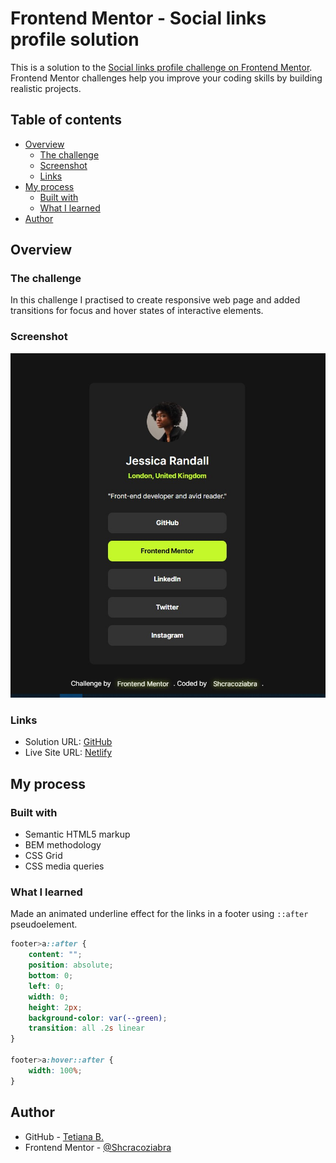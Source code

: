 # Frontend Mentor - Social links profile solution

This is a solution to the [Social links profile challenge on Frontend Mentor](https://www.frontendmentor.io/challenges/social-links-profile-UG32l9m6dQ). Frontend Mentor challenges help you improve your coding skills by building realistic projects. 

## Table of contents

- [Overview](#overview)
  - [The challenge](#the-challenge)
  - [Screenshot](#screenshot)
  - [Links](#links)
- [My process](#my-process)
  - [Built with](#built-with)
  - [What I learned](#what-i-learned)
- [Author](#author)

## Overview

### The challenge

In this challenge I practised to create responsive web page and added transitions for focus and hover states of interactive elements.

### Screenshot

![](./screenshot.jpg)

### Links

- Solution URL: [GitHub](https://github.com/Shcracoziabra/social-links-profile)
- Live Site URL: [Netlify](https://shcraco-social-links-profile.netlify.app)

## My process

### Built with

- Semantic HTML5 markup
- BEM methodology
- CSS Grid
- CSS media queries 

### What I learned

Made an animated underline effect for the links in a footer using `::after` pseudoelement.

```css
footer>a::after {
    content: "";
    position: absolute;
    bottom: 0;
    left: 0;
    width: 0;
    height: 2px;
    background-color: var(--green);
    transition: all .2s linear
}

footer>a:hover::after {
    width: 100%;
}
```

## Author

- GitHub - [Tetiana B.](https://github.com/Shcracoziabra)
- Frontend Mentor - [@Shcracoziabra](https://www.frontendmentor.io/profile/Shcracoziabra)
